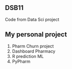 ## DSB11 ##
Code from Data Sci project

## My personal project

1. Pharm Churn project
2. Dashboard Pharmacy
3. R prediction ML
4. PyPharm


